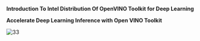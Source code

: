 **Introduction To Intel Distribution Of OpenVINO Toolkit for Deep Learning**

**Accelerate Deep Learning Inference with Open VINO Toolkit**

![33](https://user-images.githubusercontent.com/75186414/176487352-0ade5f33-789b-4a47-af7a-0426f88c2b84.jpeg)

